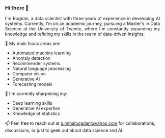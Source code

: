 ### Hi there 👋

<div style="text-align: justify"> I'm Bogdan, a data scientist with three years of experience in developing AI systems. Currently, I'm on an academic journey, pursuing a Master's in Data Science at the University of Twente, where I'm constantly expanding my knowledge and refining my skills in the realm of data-driven insights. </div>

🎯 My main focus areas are:
- Automated machine learning
- Anomaly detection
- Recommender systems
- Natural language processing
- Computer vision
- Generative AI
- Forecasting models

📖 I'm currently sharpening my:
- Deep learning skills
- Generative AI expertise
- Knowledge of statistics

📫 Feel free to reach out at b.mihaibogdan@yahoo.com for collaborations, discussions, or just to geek out about data science and AI.
